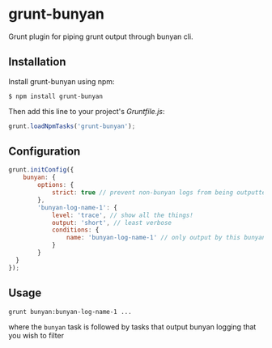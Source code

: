 grunt-bunyan
==========

Grunt plugin for piping grunt output through bunyan cli.

Installation
------------

Install grunt-bunyan using npm:

```
$ npm install grunt-bunyan
```

Then add this line to your project's *Gruntfile.js*:

```javascript
grunt.loadNpmTasks('grunt-bunyan');
```

Configuration
-----
```js
grunt.initConfig({
    bunyan: {
        options: {
            strict: true // prevent non-bunyan logs from being outputted
        },
        'bunyan-log-name-1': {
            level: 'trace', // show all the things!
            output: 'short', // least verbose
            conditions: {
                name: 'bunyan-log-name-1' // only output by this bunyan log instance will be displayed
            }
        }
  }
});
```
Usage
-----
```bs
grunt bunyan:bunyan-log-name-1 ...
```
where the `bunyan` task is followed by tasks that output bunyan logging that you wish to filter

